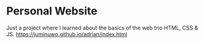 # Personal Website

Just a project where I learned about the basics of the web trio HTML, CSS & JS.
https://juminuwo.github.io/adrian/index.html
